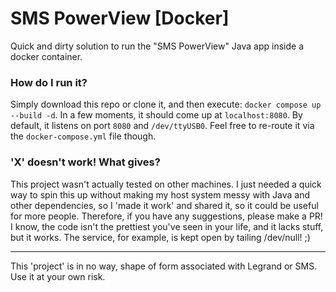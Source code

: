 # SMS PowerView [Docker]

Quick and dirty solution to run the "SMS PowerView" Java app inside a docker container.

### How do I run it?

Simply download this repo or clone it, and then execute: `docker compose up --build -d`. In a few moments, it should come up at `localhost:8080`.
By default, it listens on port `8080` and `/dev/ttyUSB0`. Feel free to re-route it via the `docker-compose.yml` file though.

### 'X' doesn't work! What gives?
This project wasn't actually tested on other machines. I just needed a quick way to spin this up without making my host system messy with Java and other dependencies, so I 'made it work' and shared it, so it could be useful for more people.
Therefore, if you have any suggestions, please make a PR!
I know, the code isn't the prettiest you've seen in your life, and it lacks stuff, but it works. The service, for example, is kept open by tailing /dev/null! ;)

---

This 'project' is in no way, shape of form associated with Legrand or SMS. Use it at your own risk.
